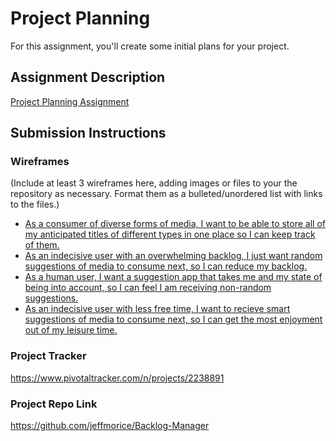 # Project Planning
For this assignment, you'll create some initial plans for your project.

## Assignment Description
[Project Planning Assignment](https://education.launchcode.org/liftoff/assignments/planning/)

## Submission Instructions

### Wireframes

(Include at least 3 wireframes here, adding images or files to your the repository as necessary. Format them as a bulleted/unordered list with links to the files.)

* [As a consumer of diverse forms of media, I want to be able to store all of my anticipated titles of different types in one place so I can keep track of them.]()
* [As an indecisive user with an overwhelming backlog, I just want random suggestions of media to consume next, so I can reduce my backlog.]()
* [As a human user, I want a suggestion app that takes me and my state of being into account, so I can feel I am receiving non-random suggestions.]()
* [As an indecisive user with less free time, I want to recieve smart suggestions of media to consume next, so I can get the most enjoyment out of my leisure time.]()

### Project Tracker

https://www.pivotaltracker.com/n/projects/2238891

### Project Repo Link

https://github.com/jeffmorice/Backlog-Manager
